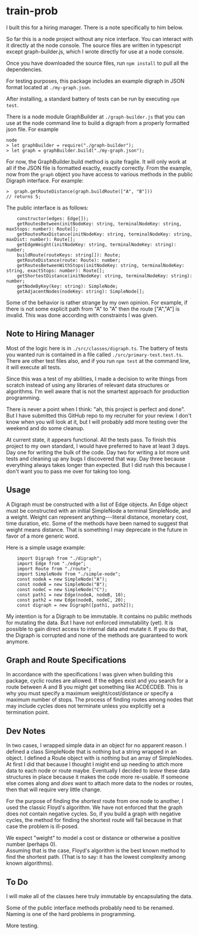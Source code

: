 # train-prob

I built this for a hiring manager.  There is a note specifically to him below.

So far this is a node project without any nice interface.  You can interact with 
it directly at the node console.  The source files are written in typescript except
graph-builder.js, which I wrote directly for use at a node console.

Once you have downloaded the source files, run ```npm install``` to pull all the 
dependencies.

For testing purposes, this package includes an example digraph in JSON format 
located at ```./my-graph.json```.

After installing, a standard battery of tests can be run
by executing ```npm test```.

There is a node module GraphBuilder at ```./graph-builder.js``` that you can use 
at the node command line to build a digraph from a properly formatted json file.
For example

```
node
> let graphBuilder = require("./graph-builder");
> let graph = graphBuilder.build("./my-graph.json");
```

For now, the GraphBuilder.build method is quite fragile.  It will only work at all
if the JSON file is formatted exactly, exactly correctly.  From the 
example, now from the ```graph``` object you have access to various methods in the 
public Digraph interface.  For example:

```
>  graph.getRouteDistance(graph.buildRoute(["A", "B"]))
// returns 5;
```

The public interface is as follows:

```
    constructor(edges: Edge[]);
    getRoutesBetween(initNodeKey: string, terminalNodeKey: string, maxStops: number): Route[];
    getRoutesMaxDistance(initNodeKey: string, terminalNodeKey: string, maxDist: number): Route[];
    getEdgeWeight(initNodeKey: string, terminalNodeKey: string): number;
    buildRoute(routeKeys: string[]): Route;
    getRouteDistance(route: Route): number;
    getRoutesBetweenWithStops(initNodeKey: string, terminalNodeKey: string, exactStops: number): Route[];
    getShortestDistance(initNodeKey: string, terminalNodeKey: string): number;
    getNodeByKey(key: string): SimpleNode;
    getAdjacentNodes(nodeKey: string): SimpleNode[];
```

Some of the behavior is rather strange by my own opinion.  For example, if there is 
not some explicit path from "A" to "A" then the route ["A","A"] is invalid.  This was done 
according with constraints I was given.

## Note to Hiring Manager

Most of the logic here is in ```./src/classes/digraph.ts```.  The battery of tests you wanted 
run is contained in a file called ```./src/primary-test.test.ts```.  There are other test files 
also, and if you run ```npm test``` at the command line, it will execute all tests.

Since this was a test of my abilities, I made a decision to write things from scratch instead 
of using any libraries of relevant data structures or algorithms.  I'm well aware that is 
not the smartest approach for production programming.

There is never a point when I think: "ah, this project is perfect and done".  But I have 
submitted this GitHub repo to my recruiter for your review.  I don't know when you will look at it, but
I will probably add more testing over the weekend and do some cleanup.

At current state, it appears functional.  All the tests pass.  To finish this project to my own
standard, I would have preferred to have at least 3 days.  Day one for writing the bulk of the code.  Day two for writing a _lot_ more unit tests and cleaning up any bugs I discovered that way.  Day three because everything always takes longer than expected.  But I did rush this because I don't want you to pass me 
over for taking too long.

## Usage

A Digraph must be constructed with a list of Edge objects.  An Edge object 
must be constructed with an initial SimpleNode a terminal SimpleNode, and a weight.
Weight can represent anything---literal distance, monetary cost, time duration, etc.
Some of the methods have been named to suggest that weight means distance.  That is
something I may deprecate in the future in favor of a more generic word.

Here is a simple usage example:
```
    import Digraph from "./digraph";
    import Edge from "./edge";
    import Route from "./route";
    import SimpleNode from "./simple-node";
    const nodeA = new SimpleNode("A");
    const nodeB = new SimpleNode("B");
    const nodeC = new SimpleNode("C");
    const path1 = new Edge(nodeA, nodeB, 10);
    const path2 = new Edge(nodeB, nodeC, 20);
    const digraph = new Digraph([path1, path2]);
```


My intention is for a Digraph to be immutable.  It contains no public methods for 
mutating the data.  But I have not enforced immutability (yet).  It is possible 
to gain direct access to internal data and mutate it.  If you do that, the Digraph 
is corrupted and none of the methods are guaranteed to work anymore.

## Graph and Route Specifications

In accordance with the specifications I was given when building this package, 
cyclic routes are allowed.  If the edges exist and you search for a route between 
A and B you might get something like ACDECDEB.  This is why you must specify a 
maximum weight/cost/distance _or_ specify a maximum number of stops.  The process of 
finding routes among nodes that may include cycles does not terminate unless you 
explicitly set a termination point.

## Dev Notes

In two cases, I wrapped simple data in an object for no apparent reason.
I defined a class SimpleNode that is nothing but a string wrapped in an object.
I defined a Route object with is nothing but an array of SimpleNodes.
At first I did that because I thought I might end up needing to attch more data 
to each node or route maybe.  Eventually I decided to _leave_ these data structures in
place because it makes the code more re-usable.  If someone else comes along 
and _does_ want to attach more data to the nodes or routes, then that will require very 
little change.

For the purpose of finding the _shortest_ route from one node to another, I used the 
classic Floyd's algorithm.  We have not enforced that the graph does not contain 
negative cycles.  So, if you build a graph with negative cycles, the method for 
finding the shortest route will fail because in that case the problem is ill-posed.

We expect "weight" to model a cost or distance or otherwise a positive number (perhaps 0).  
Assuming that is the case, Floyd's algorithm is the best known method to find 
the shortest path.  (That is to say: it has the lowest complexity among known algorithms).



## To Do

I will make all of the classes here truly immutable by encapsulating the data.

Some of the public interface methods probably need to be renamed.  Naming is one 
of the hard problems in programming.

More testing.  